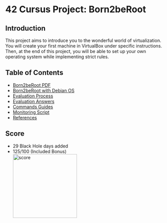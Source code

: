 # 42 Cursus Project: Born2beRoot

## Introduction

This project aims to introduce you to the wonderful world of virtualization. You will create your first machine in VirtualBox under specific instructions. Then, at the end of this project, you will be able to set up your own operating system while implementing strict rules.

## Table of Contents

- [Born2beRoot PDF](./Born2beRoot.pdf)
- [Born2beRoot with Debian OS](./guides/born2beroot_debian.md)
- [Evaluation Process](./guides/Evaluation_Process.pdf)
- [Evaluation Answers](./guides/evaluation_process_answers.md)
- [Commands Guides](./guides/commands.md)
- [Monitoring Script](./scripts/monitoring.sh)
- [References](./guides/references.md)

## Score

- 29 Black Hole days added
- 125/100 (Included Bonus) <br>
  <img src="./images/42_libft_score.jpeg" alt="score" width="200"/>
